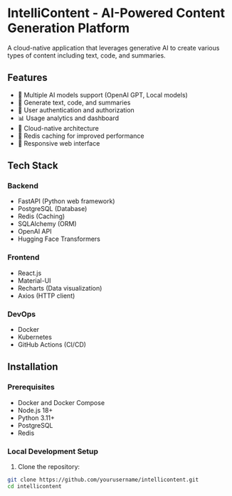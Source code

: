 # IntelliContent - AI-Powered Content Generation Platform

A cloud-native application that leverages generative AI to create various types of content including text, code, and summaries.

## Features

- 🤖 Multiple AI models support (OpenAI GPT, Local models)
- 📝 Generate text, code, and summaries
- 🔐 User authentication and authorization
- 📊 Usage analytics and dashboard
- 🚀 Cloud-native architecture
- 🔄 Redis caching for improved performance
- 📱 Responsive web interface

## Tech Stack

### Backend
- FastAPI (Python web framework)
- PostgreSQL (Database)
- Redis (Caching)
- SQLAlchemy (ORM)
- OpenAI API
- Hugging Face Transformers

### Frontend
- React.js
- Material-UI
- Recharts (Data visualization)
- Axios (HTTP client)

### DevOps
- Docker
- Kubernetes
- GitHub Actions (CI/CD)

## Installation

### Prerequisites
- Docker and Docker Compose
- Node.js 18+
- Python 3.11+
- PostgreSQL
- Redis

### Local Development Setup

1. Clone the repository:
```bash
git clone https://github.com/yourusername/intellicontent.git
cd intellicontent
